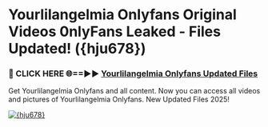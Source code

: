 # Yourlilangelmia Onlyfans Original Videos 0nlyFans Leaked - Files Updated! ({hju678})

<h3>🔴 CLICK HERE 🌐==►► <a href="https://tinyurl.com/ms9xzufz" rel="nofollow">Yourlilangelmia Onlyfans Updated Files</a></h3>

Get Yourlilangelmia Onlyfans and all content. Now you can access all videos and pictures of Yourlilangelmia Onlyfans. New Updated Files 2025!

[![{hju678}](https://i.imgur.com/PQ7UWWw.gif)](https://tinyurl.com/ms9xzufz)